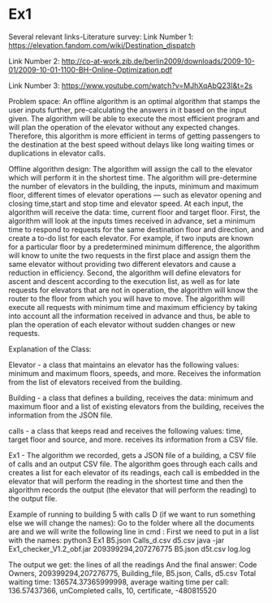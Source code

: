 # Ex1
Several relevant links-Literature survey:
Link Number 1:
https://elevation.fandom.com/wiki/Destination_dispatch  

Link Number 2: 
http://co-at-work.zib.de/berlin2009/downloads/2009-10-01/2009-10-01-1100-BH-Online-Optimization.pdf

Link Number 3:
https://www.youtube.com/watch?v=MJhXqAbQ23I&t=2s

Problem space:
An offline algorithm is an optimal algorithm that stamps the user inputs further, pre-calculating the answers in it based on the input given.
The algorithm will be able to execute the most efficient program and will plan the operation of the elevator without any expected changes. Therefore, this algorithm is more efficient in terms of getting passengers to the destination at the best speed without delays like long waiting times or duplications in elevator calls.

Offline algorithm design:
The algorithm will assign the call to the elevator which will perform it in the shortest time.
The algorithm will pre-determine the number of elevators in the building, the inputs, minimum and maximum floor, different times of elevator operations — such as elevator 
opening and closing time,start and stop time and elevator speed. At each input, the algorithm will receive the data: time, current floor and target floor. First, the algorithm will look at the inputs times received in advance, set a minimum time to respond to requests for the same destination floor and direction, and create a to-do list for each elevator. For example, if two inputs are known for a particular floor by a predetermined minimum difference, the algorithm will know to unite the two requests in the first place and assign them the same elevator without providing two different elevators and cause a reduction in efficiency.
Second, the algorithm will define elevators for ascent and descent according to the execution list, as well as for late requests for elevators that are not in operation, the algorithm will know the router to the floor from which you will have to move. The algorithm will execute all requests with minimum time and maximum efficiency by taking into account all the information received in advance and thus, be able to plan the operation of each elevator without sudden changes or new requests.

Explanation of the Class:

Elevator - a class that maintains an elevator has the following values: minimum and maximum floors, speeds, and more. Receives the information from the list of elevators received from the building.

Building - a class that defines a building, receives the data: minimum and maximum floor and a list of existing elevators from the building, receives the information from the JSON file.

calls - a class that keeps read and receives the following values: time, target floor and source, and more. receives its information from a CSV file.

Ex1 - The algorithm we recorded, gets a JSON file of a building, a CSV file of calls and an output CSV file. The algorithm goes through each calls and creates a list for each elevator of its readings, each call is embedded in the elevator that will perform the reading in the shortest time and then the algorithm records the output (the elevator that will perform the reading) to the output file.

Example of running to building 5 with calls D (if we want to run something else we will change the names):
Go to the folder where all the documents are and we will write the following line in cmd :
First we need to put in a list with the names:
python3 Ex1 B5.json Calls_d.csv d5.csv
java -jar Ex1_checker_V1.2_obf.jar 209399294,207276775 B5.json d5t.csv log.log

The output we get: 
the lines of all the readings
And the final answer:
Code Owners, 209399294,207276775, Building_file, B5.json, Calls, d5.csv
Total waiting time: 136574.37365999998, average waiting time per call: 136.57437366, unCompleted calls, 10, certificate, -480815520 
